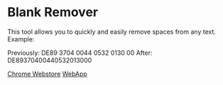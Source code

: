﻿# Blank Remover

This tool allows you to quickly and easily remove spaces from any text.
Example:

Previously: DE89 3704 0044 0532 0130 00
After: DE89370400440532013000

[Chrome Webstore](https://chrome.google.com/webstore/detail/blank-remover/heclpmkbajfhmncmajfepplappfcnkcf?hl=de)
[WebApp](https://blankremover.com)
